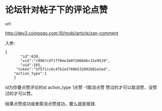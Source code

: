 # 论坛针对帖子下的评论点赞 #


url:

http://dev2.coingogo.com:10/mobi/article/zan-comment

入参:

	{
		   "id":639,
	       "vcd":"c9967cd71ff0ee1b0f10604bc31e9529",
	       "uid":101,
		 "token":"5f571cc6c47b1e57606532892b01e1ed",
		"action_type":1		
		}

id为你要点赞评论的id
action_type 1点赞 -1取消点赞
赞过的才可以取消赞，没赞过的才可以赞。

结果点赞成功或者取消点赞成功，要么就是报错.

	